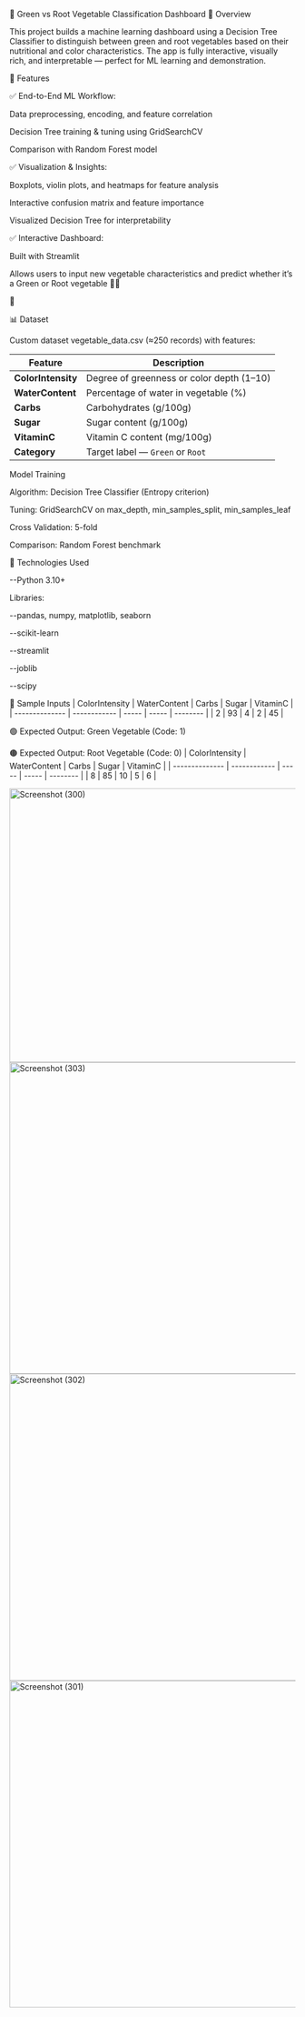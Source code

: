 🌿 Green vs Root Vegetable Classification Dashboard
🥦 Overview

This project builds a machine learning dashboard using a Decision Tree Classifier to distinguish between green and root vegetables based on their nutritional and color characteristics.
The app is fully interactive, visually rich, and interpretable — perfect for ML learning and demonstration.

🚀 Features

✅ End-to-End ML Workflow:

Data preprocessing, encoding, and feature correlation

Decision Tree training & tuning using GridSearchCV

Comparison with Random Forest model

✅ Visualization & Insights:

Boxplots, violin plots, and heatmaps for feature analysis

Interactive confusion matrix and feature importance

Visualized Decision Tree for interpretability

✅ Interactive Dashboard:

Built with Streamlit

Allows users to input new vegetable characteristics and predict whether it’s a Green or Root vegetable 🌿🍠


🍠

📊 Dataset

Custom dataset vegetable_data.csv (≈250 records) with features:

| Feature            | Description                               |
| ------------------ | ----------------------------------------- |
| **ColorIntensity** | Degree of greenness or color depth (1–10) |
| **WaterContent**   | Percentage of water in vegetable (%)      |
| **Carbs**          | Carbohydrates (g/100g)                    |
| **Sugar**          | Sugar content (g/100g)                    |
| **VitaminC**       | Vitamin C content (mg/100g)               |
| **Category**       | Target label — `Green` or `Root`          |




Model Training

Algorithm: Decision Tree Classifier (Entropy criterion)

Tuning: GridSearchCV on max_depth, min_samples_split, min_samples_leaf

Cross Validation: 5-fold

Comparison: Random Forest benchmark






🧠 Technologies Used

--Python 3.10+

Libraries:

--pandas, numpy, matplotlib, seaborn

--scikit-learn

--streamlit

--joblib

--scipy


🧪 Sample Inputs
| ColorIntensity | WaterContent | Carbs | Sugar | VitaminC |
| -------------- | ------------ | ----- | ----- | -------- |
| 2              | 93           | 4     | 2     | 45       |

🟢 Expected Output: Green Vegetable (Code: 1)



🟤 Expected Output: Root Vegetable (Code: 0)
| ColorIntensity | WaterContent | Carbs | Sugar | VitaminC |
| -------------- | ------------ | ----- | ----- | -------- |
| 8              | 85           | 10    | 5     | 6        |

<img width="1366" height="482" alt="Screenshot (300)" src="https://github.com/user-attachments/assets/b7586ca1-93fb-4fd0-8fbf-2b1166394390" />

<img width="1366" height="548" alt="Screenshot (303)" src="https://github.com/user-attachments/assets/9e302fbf-54e8-48e1-9d6e-71e49e5971bb" />
<img width="1366" height="540" alt="Screenshot (302)" src="https://github.com/user-attachments/assets/0a21308c-1edc-48e3-b1b6-1610f7f7b3fe" />
<img width="1366" height="575" alt="Screenshot (301)" src="https://github.com/user-attachments/assets/77eaa9d2-f04d-4d7e-b3d3-c81b44a1115b" />







